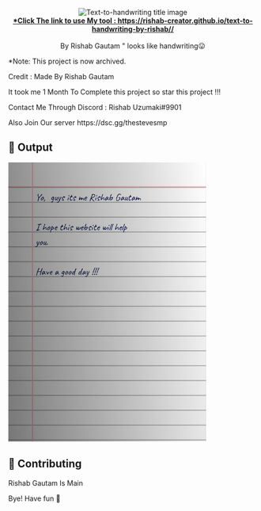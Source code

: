 <p align="center">
<img alt="Text-to-handwriting title image" src="https://res.cloudinary.com/saurabhdaware/image/upload/w_400/v1586015094/saurabh2019/text-to-handwriting-title.png" /> 
<br/><b><a href="https://rishab-creator.github.io/text-to-handwriting-by-rishab//">*Click The link to use My tool : https://rishab-creator.github.io/text-to-handwriting-by-rishab//</a></b><br/><br/>By Rishab Gautam " 
  looks like handwriting😛
                                                                                                                                                  
</p>

*Note: This project is now archived.

</p>

Credit : Made By Rishab Gautam
</p>
It took me 1 Month To Complete this project so star this project !!!
</p>
Contact Me Through Discord : Rishab Uzumaki#9901
</p>
Also Join Our server https://dsc.gg/thestevesmp

## 🌠 Output

<img width="400" alt="Sample image of output" src="sample.jpeg" />

## 🤗 Contributing

Rishab Gautam Is Main

Bye!
Have fun 🦄
